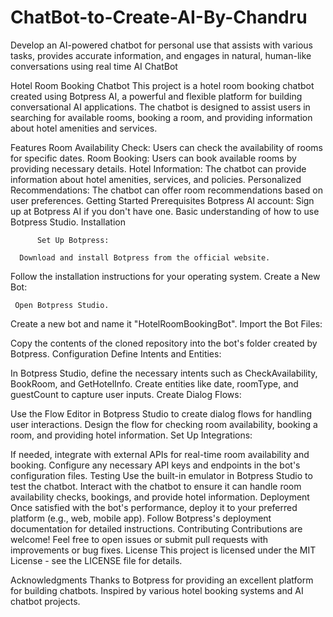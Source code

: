 # ChatBot-to-Create-AI-By-Chandru
Develop an AI-powered chatbot for personal use that assists with various tasks, provides accurate information, and engages in natural, human-like conversations using  real time AI ChatBot

Hotel Room Booking Chatbot
This project is a hotel room booking chatbot created using Botpress AI, a powerful and flexible platform for building conversational AI applications. The chatbot is designed to assist users in searching for available rooms, booking a room, and providing information about hotel amenities and services.

Features
Room Availability Check: Users can check the availability of rooms for specific dates.
Room Booking: Users can book available rooms by providing necessary details.
Hotel Information: The chatbot can provide information about hotel amenities, services, and policies.
Personalized Recommendations: The chatbot can offer room recommendations based on user preferences.
Getting Started
Prerequisites
Botpress AI account: Sign up at Botpress AI if you don't have one.
Basic understanding of how to use Botpress Studio.
Installation

          Set Up Botpress:

      Download and install Botpress from the official website.
Follow the installation instructions for your operating system.
        Create a New Bot:

     Open Botpress Studio.
Create a new bot and name it "HotelRoomBookingBot".
Import the Bot Files:

Copy the contents of the cloned repository into the bot's folder created by Botpress.
Configuration
Define Intents and Entities:

In Botpress Studio, define the necessary intents such as CheckAvailability, BookRoom, and GetHotelInfo.
Create entities like date, roomType, and guestCount to capture user inputs.
Create Dialog Flows:

Use the Flow Editor in Botpress Studio to create dialog flows for handling user interactions.
Design the flow for checking room availability, booking a room, and providing hotel information.
Set Up Integrations:

If needed, integrate with external APIs for real-time room availability and booking.
Configure any necessary API keys and endpoints in the bot's configuration files.
Testing
Use the built-in emulator in Botpress Studio to test the chatbot.
Interact with the chatbot to ensure it can handle room availability checks, bookings, and provide hotel information.
Deployment
Once satisfied with the bot's performance, deploy it to your preferred platform (e.g., web, mobile app).
Follow Botpress's deployment documentation for detailed instructions.
Contributing
Contributions are welcome! Feel free to open issues or submit pull requests with improvements or bug fixes.
License
This project is licensed under the MIT License - see the LICENSE file for details.

Acknowledgments
Thanks to Botpress for providing an excellent platform for building chatbots.
Inspired by various hotel booking systems and AI chatbot projects.
